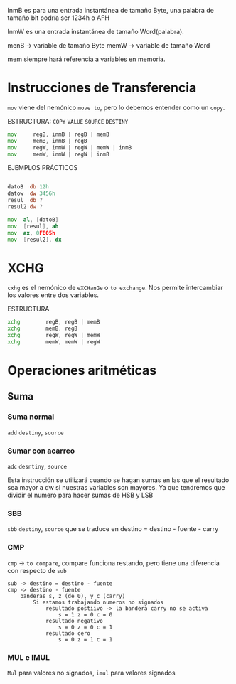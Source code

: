 InmB es para una entrada instantánea de tamaño Byte, una palabra de tamaño bit podría ser 1234h o AFH

InmW es una entrada instantánea de tamaño Word(palabra).

menB -> variable de tamaño Byte
memW -> variable de tamaño Word

mem siempre hará referencia a variables en memoria.

# Instrucciones de Transferencia

`mov` viene del nemónico `move to`, pero lo debemos entender como un `copy`.

ESTRUCTURA:
`COPY` `VALUE` `SOURCE` `DESTINY`

```asm
mov		regB, inmB | regB | memB
mov		memB, inmB | regB
mov		regW, inmW | regW | memW | inmB
mov		memW, inmW | regW | inmB           
```

EJEMPLOS PRÁCTICOS

```asm

datoB  db 12h
datow  dw 3456h
resul  db ?
resul2 dw ?

mov  al, [datoB]
mov  [resul], ah
mov  ax, 0FE05h
mov  [resul2], dx

```

# XCHG

`cxhg` es el nemónico de `eXCHanGe` o `to exchange`. Nos permite intercambiar los valores entre dos variables.

ESTRUCTURA
```asm
xchg		regB, regB | memB
xchg		memB, regB
xchg		regW, regW | memW
xchg		memW, memW | regW 
```

# Operaciones aritméticas

## Suma

### Suma normal

`add` `destiny`, `source`

### Sumar con acarreo

`adc` `desntiny`, `source`

Esta instrucción se utilizará cuando se hagan sumas en las que el resultado sea mayor a dw si nuestras variables son mayores. Ya que tendremos que dividir el numero para hacer sumas de HSB y LSB

### SBB

`sbb` `destiny`, `source` que se traduce en destino = destino - fuente - carry

### CMP

`cmp` -> `to compare`, compare funciona restando, pero tiene una diferencia con respecto de `sub`

```
sub -> destino = destino - fuente
cmp -> destino - fuente
	banderas s, z (de 0), y c (carry)
		Si estamos trabajando numeros no signados
			resultado postiivo -> la bandera carry no se activa
				s = 1 z = 0 c = 0
			resultado negativo
				s = 0 z = 0 c = 1
			resultado cero
				s = 0 z = 1 c = 1
```

### MUL e IMUL

`Mul` para valores no signados, `imul` para valores signados